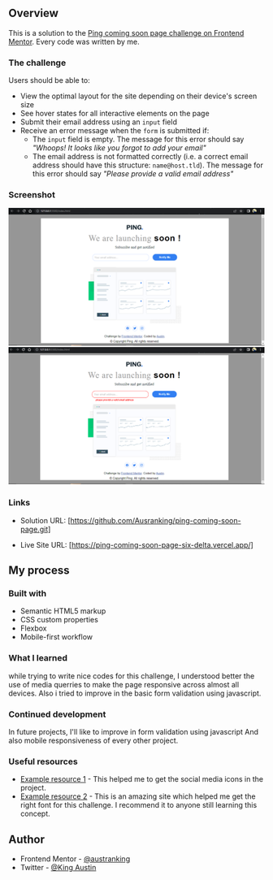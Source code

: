 ## Overview

This is a solution to the [Ping coming soon page challenge on Frontend Mentor](https://www.frontendmentor.io/challenges/ping-single-column-coming-soon-page-5cadd051fec04111f7b848da). 
Every code was written by me. 

### The challenge

Users should be able to:

- View the optimal layout for the site depending on their device's screen size
- See hover states for all interactive elements on the page
- Submit their email address using an `input` field
- Receive an error message when the `form` is submitted if:
	- The `input` field is empty. The message for this error should say *"Whoops! It looks like you forgot to add your email"*
	- The email address is not formatted correctly (i.e. a correct email address should have this structure: `name@host.tld`). The message for this error should say *"Please provide a valid email address"*

### Screenshot

![](./screenshots/ping-page.png)
![](./screenshots/ping-page-error.png)

### Links
- Solution URL: [https://github.com/Ausranking/ping-coming-soon-page.git]

- Live Site URL: [https://ping-coming-soon-page-six-delta.vercel.app/]

## My process

### Built with

- Semantic HTML5 markup
- CSS custom properties
- Flexbox
- Mobile-first workflow


### What I learned

while trying to write nice codes for this challenge, I understood better the use of media querries
to make the page responsive across almost all devices.
Also i tried to improve in the basic form validation using javascript. 


### Continued development

In future projects, I'll like to improve in form validation using javascript 
And also mobile responsiveness of every other project.

### Useful resources

- [Example resource 1](https://www.ion-icons.com) - This helped me to get the social media icons in the project.
- [Example resource 2](https://www.googlefonts.com) - This is an amazing site which helped me get the right font for this challenge. I recommend it to anyone still learning this concept.

## Author

- Frontend Mentor - [@austranking](https://www.frontendmentor.io/profile/austranking)
- Twitter - [@King Austin](https://www.twitter.com/_kingaustinn)

